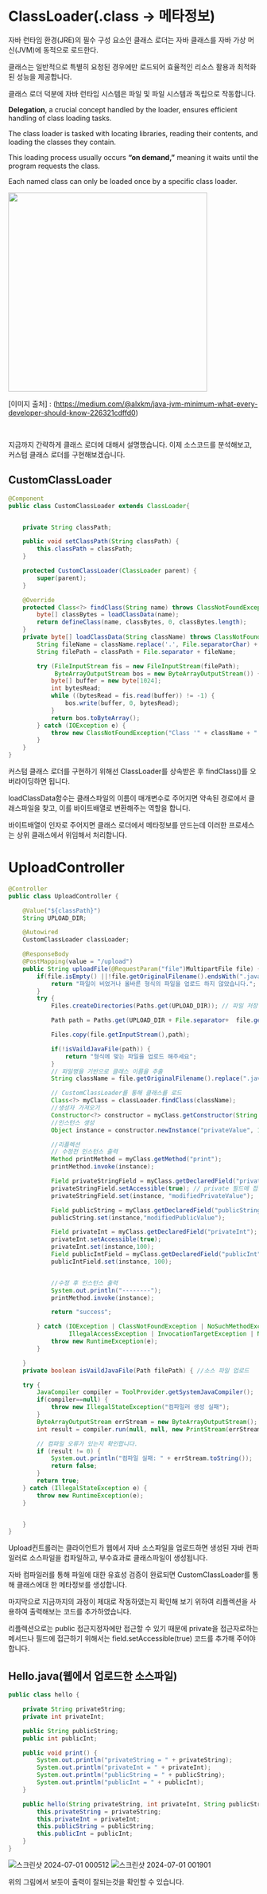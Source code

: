 # ClassLoader(.class -> 메타정보)

자바 런타임 환경(JRE)의 필수 구성 요소인 클래스 로더는 자바 클래스를 자바 가상 머신(JVM)에 동적으로 로드한다. 

클래스는 일반적으로 특별히 요청된 경우에만 로드되어 효율적인 리소스 활용과 최적화된 성능을 제공합니다.

클래스 로더 덕분에 자바 런타임 시스템은 파일 및 파일 시스템과 독립으로 작동합니다.

**Delegation**, a crucial concept handled by the loader, ensures efficient handling of class loading tasks.

The class loader is tasked with locating libraries, reading their contents, and loading the classes they contain. 

This loading process usually occurs **“on demand,”** meaning it waits until the program requests the class. 

Each named class can only be loaded once by a specific class loader.

<img src="https://github.com/beginerer/java-spring/assets/96945728/a4c26e47-403c-448d-898b-f6746fd704c8.png" width="400" height="400"/>

[이미지 출처] : (https://medium.com/@alxkm/java-jvm-minimum-what-every-developer-should-know-226321cdffd0)

<br/>

지금까지 간략하게 클래스 로더에 대해서 설명했습니다. 이제 소스코드를 분석해보고, 커스텀 클래스 로더를 구현해보겠습니다.
<br/>
## CustomClassLoader
```java
@Component
public class CustomClassLoader extends ClassLoader{


    private String classPath;

    public void setClassPath(String classPath) {
        this.classPath = classPath;
    }

    protected CustomClassLoader(ClassLoader parent) {
        super(parent);
    }

    @Override
    protected Class<?> findClass(String name) throws ClassNotFoundException {
        byte[] classBytes = loadClassData(name);
        return defineClass(name, classBytes, 0, classBytes.length);
    }
    private byte[] loadClassData(String className) throws ClassNotFoundException {
        String fileName = className.replace('.', File.separatorChar) + ".class";
        String filePath = classPath + File.separator + fileName;

        try (FileInputStream fis = new FileInputStream(filePath);
             ByteArrayOutputStream bos = new ByteArrayOutputStream()) {
            byte[] buffer = new byte[1024];
            int bytesRead;
            while ((bytesRead = fis.read(buffer)) != -1) {
                bos.write(buffer, 0, bytesRead);
            }
            return bos.toByteArray();
        } catch (IOException e) {
            throw new ClassNotFoundException("Class '" + className + "' not found.", e);
        }
    }
}
```
커스텀 클래스 로더를 구현하기 위해선 ClassLoader를 상속받은 후 findClass()를 오버라이딩하면 됩니다. 

loadClassData함수는 클래스파일의 이름이 매개변수로 주어지면 약속된 경로에서 클래스파일을 찾고, 이를 바이트배열로 변환해주는 역할을 합니다. 

바이트배열이 인자로 주어지면 클래스 로더에서 메타정보를 만드는데 이러한 프로세스는 상위 클래스에서 위임해서 처리합니다.

# UploadController

```java
@Controller
public class UploadController {

    @Value("${classPath}")
    String UPLOAD_DIR;

    @Autowired
    CustomClassLoader classLoader; 

    @ResponseBody
    @PostMapping(value = "/upload")
    public String uploadFile(@RequestParam("file")MultipartFile file) {
        if(file.isEmpty() ||!file.getOriginalFilename().endsWith(".java")) { // 파일 확장자 검사
            return "파일이 비었거나 올바른 형식의 파일을 업로드 하지 않았습니다.";
        }
        try {
            Files.createDirectories(Paths.get(UPLOAD_DIR)); // 파일 저장 디렉토리 생성

            Path path = Paths.get(UPLOAD_DIR + File.separator+  file.getOriginalFilename()); // 파일 저장 경로 설정

            Files.copy(file.getInputStream(),path);

            if(!isVaildJavaFile(path)) {
                return "형식에 맞는 파일을 업로드 해주세요";
            }
            // 파일명을 기반으로 클래스 이름을 추출
            String className = file.getOriginalFilename().replace(".java", "");

            // CustomClassLoader를 통해 클래스를 로드
            Class<?> myClass = classLoader.findClass(className);
            //생성자 가져오기
            Constructor<?> constructor = myClass.getConstructor(String.class, int.class, String.class, int.class);
            //인스턴스 생성
            Object instance = constructor.newInstance("privateValue", 10, "publicValue", 10);

            //리플렉션
            // 수정전 인스턴스 출력
            Method printMethod = myClass.getMethod("print");
            printMethod.invoke(instance);

            Field privateStringField = myClass.getDeclaredField("privateString");
            privateStringField.setAccessible(true); // private 필드에 접근 허용
            privateStringField.set(instance, "modifiedPrivateValue");

            Field publicString = myClass.getDeclaredField("publicString");
            publicString.set(instance,"modifiedPublicValue");

            Field privateInt = myClass.getDeclaredField("privateInt");
            privateInt.setAccessible(true);
            privateInt.set(instance,100);
            Field publicIntField = myClass.getDeclaredField("publicInt");
            publicIntField.set(instance, 100);


            //수정 후 인스턴스 출력
            System.out.println("--------");
            printMethod.invoke(instance);

            return "success";

        } catch (IOException | ClassNotFoundException | NoSuchMethodException | InstantiationException |
                 IllegalAccessException | InvocationTargetException | NoSuchFieldException e) {
            throw new RuntimeException(e);
        }

    }
    private boolean isVaildJavaFile(Path filePath) { //소스 파일 업로드

    try {
        JavaCompiler compiler = ToolProvider.getSystemJavaCompiler();
        if(compiler==null) {
            throw new IllegalStateException("컴파일러 생성 실패");
        }
        ByteArrayOutputStream errStream = new ByteArrayOutputStream();
        int result = compiler.run(null, null, new PrintStream(errStream), filePath.toString());

        // 컴파일 오류가 있는지 확인합니다.
        if (result != 0) {
            System.out.println("컴파일 실패: " + errStream.toString());
            return false;
        }
        return true;
    } catch (IllegalStateException e) {
        throw new RuntimeException(e);
    }


    }
}
```
Upload컨트롤러는 클라이언트가 웹에서 자바 소스파일을 업로드하면 생성된 자바 컨파일러로 소스파일을 컴파일하고, 부수효과로 클래스파일이 생성됩니다.

자바 컴파일러를 통해 파일에 대한 유효성 검증이 완료되면  CustomClassLoader를 통해 클래스에대 한 메타정보를 생성합니다.

마지막으로 지금까지의 과정이 제대로 작동하였는지 확인해 보기 위하여 리플렉션을 사용하여 출력해보는 코드를 추가하였습니다.

리플렉션으로는 public 접근지정자에만 접근할 수 있기 때문에 private을 접근자로하는 메서드나 필드에  접근하기 위해서는 field.setAccessible(true) 코드를 추가해 주어야합니다.

## Hello.java(웹에서 업로드한 소스파일)
```java
public class hello {

    private String privateString;
    private int privateInt;

    public String publicString;
    public int publicInt;

    public void print() {
        System.out.println("privateString = " + privateString);
        System.out.println("privateInt = " + privateInt);
        System.out.println("publicString = " + publicString);
        System.out.println("publicInt = " + publicInt);
    }

    public hello(String privateString, int privateInt, String publicString, int publicInt) {
        this.privateString = privateString;
        this.privateInt = privateInt;
        this.publicString = publicString;
        this.publicInt = publicInt;
    }
}
```
![스크린샷 2024-07-01 000512](https://github.com/beginerer/java-spring/assets/96945728/40d651fa-c618-4e77-9725-f37004e97a88)
![스크린샷 2024-07-01 001901](https://github.com/beginerer/java-spring/assets/96945728/60b09905-3dbe-4ad9-bb0c-d40ecb5dfa75)

위의 그림에서 보듯이 출력이 잘되는것을 확인할 수 있습니다.
